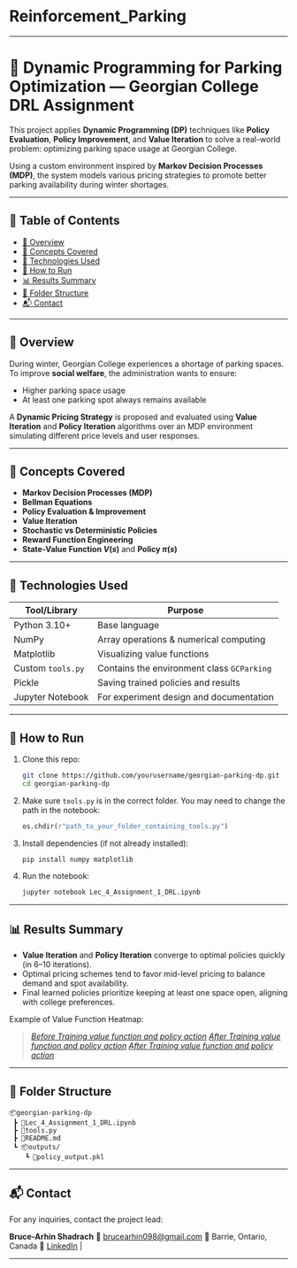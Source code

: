 # Reinforcement_Parking
---

# 🚗 Dynamic Programming for Parking Optimization — Georgian College DRL Assignment

This project applies **Dynamic Programming (DP)** techniques like **Policy Evaluation**, **Policy Improvement**, and **Value Iteration** to solve a real-world problem: optimizing parking space usage at Georgian College.

Using a custom environment inspired by **Markov Decision Processes (MDP)**, the system models various pricing strategies to promote better parking availability during winter shortages.

---

## 📘 Table of Contents

* [📌 Overview](#-overview)
* [🧠 Concepts Covered](#-concepts-covered)
* [🧪 Technologies Used](#-technologies-used)
* [🚀 How to Run](#-how-to-run)
* [📊 Results Summary](#-results-summary)
* [📂 Folder Structure](#-folder-structure)
* [📬 Contact](#-contact)

---

## 📌 Overview

During winter, Georgian College experiences a shortage of parking spaces. To improve **social welfare**, the administration wants to ensure:

* Higher parking space usage
* At least one parking spot always remains available

A **Dynamic Pricing Strategy** is proposed and evaluated using **Value Iteration** and **Policy Iteration** algorithms over an MDP environment simulating different price levels and user responses.

---

## 🧠 Concepts Covered

* **Markov Decision Processes (MDP)**
* **Bellman Equations**
* **Policy Evaluation & Improvement**
* **Value Iteration**
* **Stochastic vs Deterministic Policies**
* **Reward Function Engineering**
* **State-Value Function $V(s)$** and **Policy $\pi(s)$**

---

## 🧪 Technologies Used

| Tool/Library      | Purpose                                    |
| ----------------- | ------------------------------------------ |
| Python 3.10+      | Base language                              |
| NumPy             | Array operations & numerical computing     |
| Matplotlib        | Visualizing value functions                |
| Custom `tools.py` | Contains the environment class `GCParking` |
| Pickle            | Saving trained policies and results        |
| Jupyter Notebook  | For experiment design and documentation    |

---

## 🚀 How to Run

1. Clone this repo:

   ```bash
   git clone https://github.com/yourusername/georgian-parking-dp.git
   cd georgian-parking-dp
   ```

2. Make sure `tools.py` is in the correct folder. You may need to change the path in the notebook:

   ```python
   os.chdir(r"path_to_your_folder_containing_tools.py")
   ```

3. Install dependencies (if not already installed):

   ```bash
   pip install numpy matplotlib
   ```

4. Run the notebook:

   ```bash
   jupyter notebook Lec_4_Assignment_1_DRL.ipynb
   ```

---

## 📊 Results Summary

* **Value Iteration** and **Policy Iteration** converge to optimal policies quickly (in 6–10 iterations).
* Optimal pricing schemes tend to favor mid-level pricing to balance demand and spot availability.
* Final learned policies prioritize keeping at least one space open, aligning with college preferences.

Example of Value Function Heatmap:

> [*Before Training value function and policy action*](policy_1.png)
> [*After Training value function and policy action*](policy_2.png)
> [*After Training value function and policy action*](policy_3.png)

---



## 📂 Folder Structure

```
📦georgian-parking-dp
 ┣ 📜Lec_4_Assignment_1_DRL.ipynb
 ┣ 📜tools.py
 ┣ 📜README.md
 ┗ 📦outputs/
    ┗ 📜policy_output.pkl
```

---

## 📬 Contact

For any inquiries, contact the project lead:

**Bruce-Arhin Shadrach**
📧 [brucearhin098@gmail.com](mailto:brucearhin098@gmail.com)
📍 Barrie, Ontario, Canada
🔗 [LinkedIn](https://www.linkedin.com/in/bruce-arhin-shadrach/) |

---

